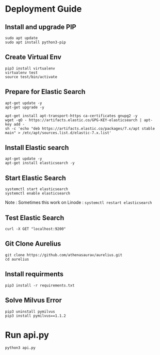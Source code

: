 # Deployment Guide

## Install and upgrade PIP
```
sudo apt update
sudo apt install python3-pip
```
## Create Virtual Env
```
pip3 install virtualenv
virtualenv test
source test/bin/activate
```
## Prepare for Elastic Search
```
apt-get update -y
apt-get upgrade -y

apt-get install apt-transport-https ca-certificates gnupg2 -y
wget -qO - https://artifacts.elastic.co/GPG-KEY-elasticsearch | apt-key add -
sh -c 'echo "deb https://artifacts.elastic.co/packages/7.x/apt stable main" > /etc/apt/sources.list.d/elastic-7.x.list'
```
## Install Elastic search
```
apt-get update -y
apt-get install elasticsearch -y
```
## Start Elastic Search
```
systemctl start elasticsearch
systemctl enable elasticsearch
```
Note : Sometimes this work on Linode : ```systemctl restart elasticsearch```

## Test Elastic Search

```curl -X GET "localhost:9200"```

## Git Clone Aurelius
```
git clone https://github.com/athenasaurav/aurelius.git
cd aurelius
```

## Install requirments
```pip3 install -r requirements.txt```

## Solve Milvus Error
```
pip3 uninstall pymilvus
pip3 install pymilvus==1.1.2
```
# Run api.py
```
python3 api.py
```
